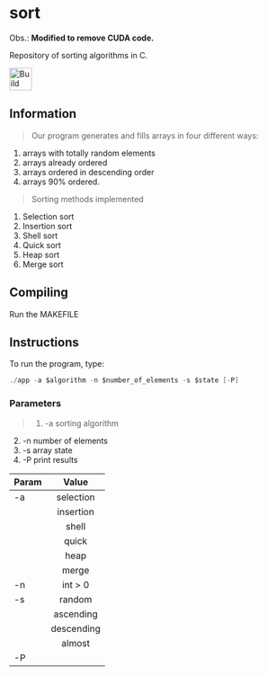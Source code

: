 sort
====

Obs.: **Modified to remove CUDA code.**


Repository of sorting algorithms in C.

[<img alt="Build Status" src="https://travis-ci.com/Holgado/TFSort.svg?branch=main" height="40">][travis-url]

## Information
> Our program generates and fills arrays in four different ways: 
  > 
  1. arrays with totally random elements
  2. arrays already ordered 
  3. arrays ordered in descending order 
  4. arrays 90% ordered.
	
> Sorting methods implemented
  >
  1. Selection sort
  2. Insertion sort
  3. Shell sort
  4. Quick sort
  5. Heap sort
  6. Merge sort  

## Compiling

Run the MAKEFILE

## Instructions

To run the program, type:

```c
./app -a $algorithm -n $number_of_elements -s $state [-P]
```
### Parameters

> 1. -a sorting algorithm 
2. -n number of elements
3. -s array state
4. -P print results

| Param         | Value         | 
| ------------- |:-------------:| 
| -a            | selection     |
|               |   insertion   |
|               |     shell     | 
|               | quick         | 
|               | heap          | 
|               | merge         | 
| -n            | int > 0       |
| -s            | random        |
|               | ascending     |
|               | descending    | 
|               | almost        | 
| -P            |



[main-url]: https://github.com/holgado/TFSort
[readme-url]: https://github.com/holgado/TFSort/blob/main/README.md
[license-url]: https://github.com/holgado/TFSort/blob/main/LICENSE
[license-img]: https://img.shields.io/github/license/rsp/travis-hello-modern-cpp.svg
[travis-url]: https://www.travis-ci.com/holgado/TFSort
[travis-img]: https://app.travis-ci.com/Holgado/TFSort.svg?branch=main
[github-follow-url]: https://github.com/holgado

